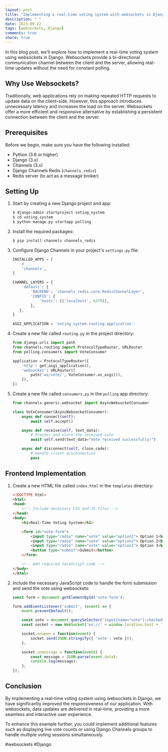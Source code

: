 ```yaml
---
layout: post
title: "Implementing a real-time voting system with websockets in Django"
description: " "
date: 2023-09-22
tags: [websockets, Django]
comments: true
share: true
---
```


In this blog post, we'll explore how to implement a real-time voting system using websockets in Django. Websockets provide a bi-directional communication channel between the client and the server, allowing real-time updates without the need for constant polling.

## Why Use Websockets?

Traditionally, web applications rely on making repeated HTTP requests to update data on the client-side. However, this approach introduces unnecessary latency and increases the load on the server. Websockets offer a more efficient and responsive alternative by establishing a persistent connection between the client and the server.

## Prerequisites

Before we begin, make sure you have the following installed:

- Python (3.6 or higher)
- Django (3.x)
- Channels (3.x)
- Django Channels Redis (`channels_redis`)
- Redis server (to act as a message broker)

## Setting Up

1. Start by creating a new Django project and app:

   ```bash
   $ django-admin startproject voting_system
   $ cd voting_system
   $ python manage.py startapp polling
   ```

2. Install the required packages:

   ```bash
   $ pip install channels channels_redis
   ```

3. Configure Django Channels in your project's `settings.py` file:

   ```python
   INSTALLED_APPS = [
       # ...
       'channels',
   ]

   CHANNEL_LAYERS = {
       'default': {
           'BACKEND': 'channels_redis.core.RedisChannelLayer',
           'CONFIG': {
               'hosts': [('localhost', 6379)],
           },
      },
   }

   ASGI_APPLICATION = 'voting_system.routing.application'
   ```

4. Create a new file called `routing.py` in the project directory:

   ```python
   from django.urls import path
   from channels.routing import ProtocolTypeRouter, URLRouter
   from polling.consumers import VoteConsumer

   application = ProtocolTypeRouter({
       'http': get_asgi_application(),
       'websocket': URLRouter([
           path('ws/vote/', VoteConsumer.as_asgi()),
       ]),
   })
   ```

5. Create a new file called `consumers.py` in the `polling` app directory:

   ```python
   from channels.generic.websocket import AsyncWebsocketConsumer

   class VoteConsumer(AsyncWebsocketConsumer):
       async def connect(self):
           await self.accept()

       async def receive(self, text_data):
           # Process and store the received vote
           await self.send(text_data="Vote received successfully!")

       async def disconnect(self, close_code):
           # Handle client disconnection
           pass
   ```

## Frontend Implementation

1. Create a new HTML file called `index.html` in the `templates` directory:

   ```html
   <!DOCTYPE html>
   <html>
   <head>
       <!-- Include necessary CSS and JS files -->
   </head>
   <body>
       <h1>Real-Time Voting System</h1>

       <form id="vote-form">
           <input type="radio" name="vote" value="option1"> Option 1<br>
           <input type="radio" name="vote" value="option2"> Option 2<br>
           <input type="radio" name="vote" value="option3"> Option 3<br>
           <button type="submit">Submit</button>
       </form>

       <!-- Add required JavaScript code -->
   </body>
   </html>
   ```

2. Include the necessary JavaScript code to handle the form submission and send the vote using websockets:

   ```javascript
   const form = document.getElementById('vote-form');

   form.addEventListener('submit', (event) => {
       event.preventDefault();

       const vote = document.querySelector('input[name="vote"]:checked').value;
       const socket = new WebSocket('ws://' + window.location.host + '/ws/vote/');

       socket.onopen = function(event) {
           socket.send(JSON.stringify({ 'vote': vote }));
       };

       socket.onmessage = function(event) {
           const message = JSON.parse(event.data);
           console.log(message);
       };
   });
   ```

## Conclusion

By implementing a real-time voting system using websockets in Django, we have significantly improved the responsiveness of our application. With websockets, data updates are delivered in real-time, providing a more seamless and interactive user experience.

To enhance this example further, you could implement additional features such as displaying live vote counts or using Django Channels groups to handle multiple voting sessions simultaneously.

#websockets #Django